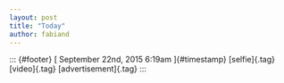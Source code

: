 ```yaml
---
layout: post
title: "Today"
author: fabiand
---
```



::: {#footer}
[ September 22nd, 2015 6:19am ]{#timestamp} [selfie]{.tag} [video]{.tag}
[advertisement]{.tag}
:::
